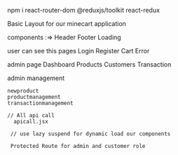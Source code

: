 npm i react-router-dom @reduxjs/toolkit react-redux

Basic Layout for our minecart application

components :=>
          Header
          Footer
          Loading
         
user can see this pages
        Login 
        Register
        Cart
        Error
                
admin page
        Dashboard 
        Products 
        Customers 
        Transaction 

admin management

    newproduct
    productmanagement
    transactionmanagement

    // All api call 
      apicall.jsx
     
     // use lazy suspend for dynamic load our components

     Protected Route for admin and customer role
     
     
       

